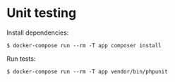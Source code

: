 # Unit testing

Install dependencies:

```
$ docker-compose run --rm -T app composer install
```

Run tests:

```
$ docker-compose run --rm -T app vendor/bin/phpunit
```
